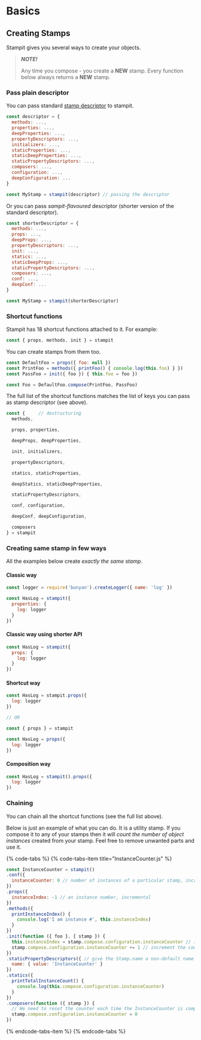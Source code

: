 # Basics

## Creating Stamps

Stampit gives you several ways to create your objects.

> _**NOTE!**_
>
> Any time you compose - you create a **NEW** stamp. Every function below always returns a **NEW** stamp.

### Pass plain descriptor

You can pass standard [stamp descriptor](../essentials/what-is-a-stamp.md#stamps-metadata-descriptor) to stampit.

```javascript
const descriptor = {
  methods: ...,
  properties: ...,
  deepProperties: ...,
  propertyDescriptors: ...,
  initializers: ...,
  staticProperties: ...,
  staticDeepProperties: ...,
  staticPropertyDescriptors: ...,
  composers: ...,
  configuration: ...,
  deepConfiguration: ...
}

const MyStamp = stampit(descriptor) // passing the descriptor
```

Or you can pass _sampit-flavoured_ descriptor \(shorter version of the standard descriptor\).

```javascript
const shorterDescriptor = {
  methods: ...,
  props: ...,
  deepProps: ...,
  propertyDescriptors: ...,
  init: ...,
  statics: ...,
  staticDeepProps: ...,
  staticPropertyDescriptors: ...,
  composers: ...,
  conf: ...,
  deepConf: ...
}

const MyStamp = stampit(shorterDescriptor)
```

### Shortcut functions

Stampit has 18 shortcut functions attached to it. For example:

```javascript
const { props, methods, init } = stampit
```

You can create stamps from them too.

```javascript
const DefaultFoo = props({ foo: null })
const PrintFoo = methods({ printFoo() { console.log(this.foo) } })
const PassFoo = init({ foo }) { this.foo = foo })

const Foo = DefaultFoo.compose(PrintFoo, PassFoo)
```

The full list of the shortcut functions matches the list of keys you can pass as stamp descriptor \(see above\).

```javascript
const {     // destructuring
  methods,

  props, properties,

  deepProps, deepProperties,

  init, initializers,

  propertyDescriptors,

  statics, staticProperties,

  deepStatics, staticDeepProperties,

  staticPropertyDescriptors,

  conf, configuration,

  deepConf, deepConfiguration,

  composers
} = stampit
```

### Creating same stamp in few ways

All the examples below create _exactly the same stamp_.

#### Classic way

```javascript
const logger = require('bunyan').createLogger({ name: 'log' })

const HasLog = stampit({
  properties: {
    log: logger
  }
})
```

#### Classic way using shorter API

```javascript
const HasLog = stampit({
  props: {
    log: logger
  }
})
```

#### Shortcut way

```javascript
const HasLog = stampit.props({
  log: logger
})

// OR

const { props } = stampit

const HasLog = props({
  log: logger
})
```

#### Composition way

```javascript
const HasLog = stampit().props({
  log: logger
})
```

### Chaining

You can chain all the shortcut functions \(see the full list above\).

Below is just an example of what you can do. It is a utility stamp. If you compose it to any of your stamps then it will _count the number of object instances_ created from your stamp. Feel free to remove unwanted parts and use it.

{% code-tabs %}
{% code-tabs-item title="InstanceCounter.js" %}
```javascript
const InstanceCounter = stampit()
.conf({
  instanceCounter: 0 // number of instances of a particular stamp, incremental
})
.props({
  instanceIndex: -1 // an instance number, incremental
})
.methods({
  printInstanceIndex() {
    console.log('I am instance #', this.instanceIndex)
  } 
})
.init(function ({ foo }, { stamp }) {
  this.instanceIndex = stamp.compose.configuration.instanceCounter // instance number
  stamp.compose.configuration.instanceCounter += 1 // increment the counter
})
.staticPropertyDescriptors({ // give the Stamp.name a non-default name. ES6 only.
  name: { value: 'InstanceCounter' }
})
.statics({ 
  printTotalInstanceCount() {
    console.log(this.compose.configuration.instanceCounter)
  } 
})
.composers(function ({ stamp }) {
  // We need to reset the counter each time the InstanceCounter is composed with.
  stamp.compose.configuration.instanceCounter = 0
})
```
{% endcode-tabs-item %}
{% endcode-tabs %}

